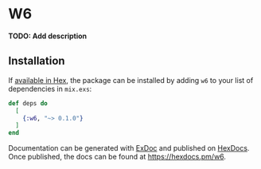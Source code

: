 # W6

**TODO: Add description**

## Installation

If [available in Hex](https://hex.pm/docs/publish), the package can be installed
by adding `w6` to your list of dependencies in `mix.exs`:

```elixir
def deps do
  [
    {:w6, "~> 0.1.0"}
  ]
end
```

Documentation can be generated with [ExDoc](https://github.com/elixir-lang/ex_doc)
and published on [HexDocs](https://hexdocs.pm). Once published, the docs can
be found at <https://hexdocs.pm/w6>.


